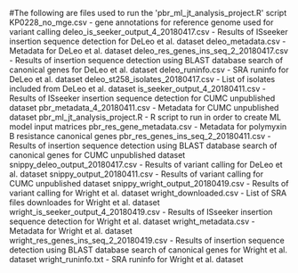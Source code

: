 #The following are files used to run the 'pbr_ml_jt_analysis_project.R' script
KP0228_no_mge.csv - gene annotations for reference genome used for variant calling
deleo_is_seeker_output_4_20180417.csv - Results of ISseeker insertion sequence detection for DeLeo et al. dataset
deleo_metadata.csv - Metadata for DeLeo et al. dataset
deleo_res_genes_ins_seq_2_20180417.csv - Results of insertion sequence detection using BLAST database search of canonical genes for DeLeo et al. dataset
deleo_runinfo.csv - SRA runinfo for DeLeo et al. dataset
deleo_st258_isolates_20180417.csv - List of isolates included from DeLeo et al. dataset
is_seeker_output_4_20180411.csv - Results of ISseeker insertion sequence detection for CUMC unpublished dataset
pbr_metadata_4_20180411.csv - Metadata for CUMC unpublished dataset
pbr_ml_jt_analysis_project.R - R script to run in order to create ML model input matrices
pbr_res_gene_metadata.csv - Metadata for polymyxin B resistance canonical genes
pbr_res_genes_ins_seq_2_20180411.csv - Results of insertion sequence detection using BLAST database search of canonical genes for CUMC unpublished dataset
snippy_deleo_output_20180417.csv - Results of variant calling for DeLeo et al. dataset
snippy_output_20180411.csv - Results of variant calling for CUMC unpublished dataset
snippy_wright_output_20180419.csv - Results of variant calling for Wright et al. dataset
wright_downloaded.csv - List of SRA files downloades for Wright et al. dataset
wright_is_seeker_output_4_20180419.csv - Results of ISseeker insertion sequence detection for Wright et al. dataset
wright_metadata.csv - Metadata for Wright et al. dataset
wright_res_genes_ins_seq_2_20180419.csv - Results of insertion sequence detection using BLAST database search of canonical genes for Wright et al. dataset
wright_runinfo.txt - SRA runinfo for Wright et al. dataset
